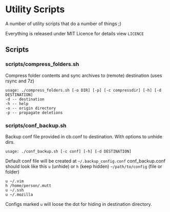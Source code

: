 # Utility Scripts
A number of utility scripts that do a number of things ;)

Everything is released under MIT Licence for details view `LICENCE`

## Scripts
### scripts/compress_folders.sh
Compress folder contents and sync archives to (remote) destination (uses rsync and 7z)
```
usage: ./compress_folders.sh [-o DIR] [-p] [-c compressdir] [-h] [-d DESTINATION]
-d -- destination
-h -- help
-o -- origin directory
-p -- propagate deletions
```
### scripts/conf_backup.sh
Backup conf file provided in cb.conf to destination. With options to unhide
dirs.
```
usage: ./conf_backup.sh [-c conf] [-h] [-d DESTINATION]
```

Default conf file will be created at `~/.backup_config.conf`
conf_backup.conf should look like this
`u` (unhide) or `h` (keep hidden) `~/path/to/config` (file or folder)

```
u ~/.vim
h /home/person/.mutt
u ~/.ssh
u ~/.mozilla
```

Configs marked `u` will loose the dot for hiding in destination directory.
